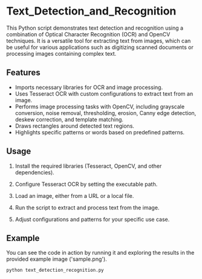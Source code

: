 # Text_Detection_and_Recognition
                                                                                                                        
                     
This Python script demonstrates text detection and recognition using a combination of Optical Character Recognition (OCR) and OpenCV techniques. It is a versatile tool for extracting text from images, which can be useful for various applications such as digitizing scanned documents or processing images containing complex text.

## Features
        
- Imports necessary libraries for OCR and image processing.
- Uses Tesseract OCR with custom configurations to extract text from an image.                       
- Performs image processing tasks with OpenCV, including grayscale conversion, noise removal, thresholding, erosion, Canny edge detection, deskew correction, and template matching.
- Draws rectangles around detected text regions.
- Highlights specific patterns or words based on predefined patterns.
                                                                                              
## Usage
                                                       
1. Install the required libraries (Tesseract, OpenCV, and other dependencies).

2. Configure Tesseract OCR by setting the executable path.                                   

3. Load an image, either from a URL or a local file.

4. Run the script to extract and process text from the image.

5. Adjust configurations and patterns for your specific use case.

## Example

You can see the code in action by running it and exploring the results in the provided example image ('sample.png').

```bash
python text_detection_recognition.py
